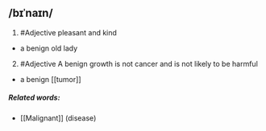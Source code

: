 ## /bɪˈnaɪn/  
1. #Adjective
pleasant and kind

- a benign old lady

2. #Adjective
A benign growth is not cancer and is not likely to be harmful

- a benign [[tumor]]

##### Related words: 
- [[Malignant]] (disease)
